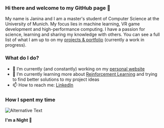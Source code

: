 ### Hi there and welcome to my GitHub page 👋

My name is Janina and I am a master's student of Computer Science at the University of Munich. My focus lies in machine learning, VR game development and high-performance computing. I have a passion for science, learning and sharing my knowledge with others. You can see a full list of what I am up to on my [projects & portfolio](https://janinamattes.github.io/#profile) (currently a work in progress).

### What do I do?

- 🔭 I’m currently (and constantly) working on my [personal website]([link-to-project](https://janinamattes.github.io/#profile))
- 🌱 I’m currently learning more about [Reinforcement Learning]([link-to-resource](https://github.com/JaninaMattes/Autonomous-Explorer-Drone)) and trying to find better solutions to my project ideas
- 📫 How to reach me: [LinkedIn]([link-to-linkedin](https://www.linkedin.com/in/janina-mattes/))

### How I spent my time
<!--START_SECTION:waka-->
<img
  src="https://github.com/janinamattes/janinamattes/blob/main/images/stat.svg"
  alt="Alternative Text"
/>
<!--END_SECTION:waka-->

**I'm a Night 🦉**
